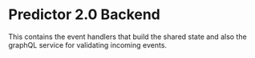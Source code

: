 # Predictor 2.0 Backend

This contains the event handlers that build the shared state and also the graphQL service for validating incoming events.
